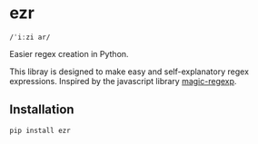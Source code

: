 # ezr
`/ˈiːzi ar/`

Easier regex creation in Python.

This libray is designed to make easy and self-explanatory regex expressions.
Inspired by the javascript library [magic-regexp](https://github.com/danielroe/magic-regexp).

## Installation

```bash
pip install ezr
```
